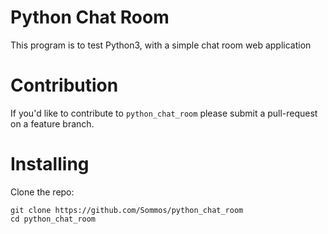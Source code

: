 # Python Chat Room

This program is to test Python3, with a simple chat room web application 

# Contribution 

If you'd like to contribute to `python_chat_room` please submit a pull-request on a feature branch.

# Installing

Clone the repo:

    git clone https://github.com/Sommos/python_chat_room
    cd python_chat_room